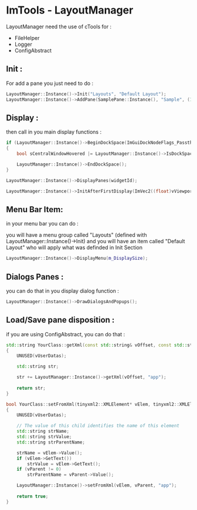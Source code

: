 # ImTools - LayoutManager

LayoutManager need the use of cTools for :
- FileHelper
- Logger
- ConfigAbstract

## Init : 

For add a pane you just need to do :

```cpp
LayoutManager::Instance()->Init("Layouts", "Default Layout");
LayoutManager::Instance()->AddPane(SamplePane::Instance(), "Sample", (1 << 0), PaneDisposal::LEFT, true, true);
```

## Display :

then call in you main display functions :

```cpp
if (LayoutManager::Instance()->BeginDockSpace(ImGuiDockNodeFlags_PassthruCentralNode))
{
	bool sCentralWindowHovered |= LayoutManager::Instance()->IsDockSpaceHoleHovered();

	LayoutManager::Instance()->EndDockSpace();
}

LayoutManager::Instance()->DisplayPanes(widgetId);

LayoutManager::Instance()->InitAfterFirstDisplay(ImVec2((float)vViewport.z, (float)vViewport.w)); // will apply default layout if needed
```

## Menu Bar Item:

in your menu bar you can do :

you will have a menu group called "Layouts" (defined with LayoutManager::Instance()->Init)
and you will have an item called "Default Layout" who will apply what was definded in Init Section

```cpp
LayoutManager::Instance()->DisplayMenu(m_DisplaySize);
```

## Dialogs Panes :

you can do that in you display dialog function :

```cpp
LayoutManager::Instance()->DrawDialogsAndPopups();
```

## Load/Save pane disposition :

if you are using ConfigAbstract, you can do that :

```cpp
std::string YourClass::getXml(const std::string& vOffset, const std::string& vUserDatas)
{
	UNUSED(vUserDatas);

	std::string str;

	str += LayoutManager::Instance()->getXml(vOffset, "app");
	
	return str;
}

bool YourClass::setFromXml(tinyxml2::XMLElement* vElem, tinyxml2::XMLElement* vParent, const std::string& vUserDatas)
{
	UNUSED(vUserDatas);

	// The value of this child identifies the name of this element
	std::string strName;
	std::string strValue;
	std::string strParentName;

	strName = vElem->Value();
	if (vElem->GetText())
		strValue = vElem->GetText();
	if (vParent != 0)
		strParentName = vParent->Value();

	LayoutManager::Instance()->setFromXml(vElem, vParent, "app");
	
	return true;
}
```
